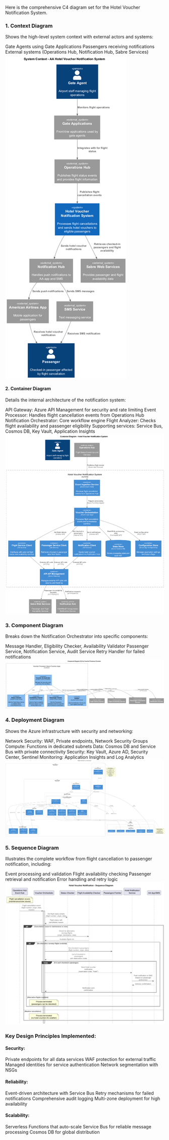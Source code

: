 Here is the comprehensive C4 diagram set for the Hotel Voucher Notification System. 
### 1. Context Diagram
Shows the high-level system context with external actors and systems:

Gate Agents using Gate Applications
Passengers receiving notifications
External systems (Operations Hub, Notification Hub, Sabre Services)
![Context](diagrams/C4_Context.png)

#### 2. Container Diagram
Details the internal architecture of the notification system:

API Gateway: Azure API Management for security and rate limiting
Event Processor: Handles flight cancellation events from Operations Hub
Notification Orchestrator: Core workflow engine
Flight Analyzer: Checks flight availability and passenger eligibility
Supporting services: Service Bus, Cosmos DB, Key Vault, Application Insights
![Container](diagrams/Container_Diagram.png)

### 3. Component Diagram
Breaks down the Notification Orchestrator into specific components:

Message Handler, Eligibility Checker, Availability Validator
Passenger Service, Notification Service, Audit Service
Retry Handler for failed notifications
![Component](diagrams/3-component.png)

### 4. Deployment Diagram
Shows the Azure infrastructure with security and networking:

Network Security: WAF, Private endpoints, Network Security Groups
Compute: Functions in dedicated subnets
Data: Cosmos DB and Service Bus with private connectivity
Security: Key Vault, Azure AD, Security Center, Sentinel
Monitoring: Application Insights and Log Analytics
![Deployment](diagrams/Deployment_Architecture.png)

### 5. Sequence Diagram
Illustrates the complete workflow from flight cancellation to passenger notification, including:

Event processing and validation
Flight availability checking
Passenger retrieval and notification
Error handling and retry logic
![Context](diagrams/Sequence_Diagram.png)


### Key Design Principles Implemented:
#### Security:
Private endpoints for all data services
WAF protection for external traffic
Managed identities for service authentication
Network segmentation with NSGs

#### Reliability:
Event-driven architecture with Service Bus
Retry mechanisms for failed notifications
Comprehensive audit logging
Multi-zone deployment for high availability

#### Scalability:
Serverless Functions that auto-scale
Service Bus for reliable message processing
Cosmos DB for global distribution